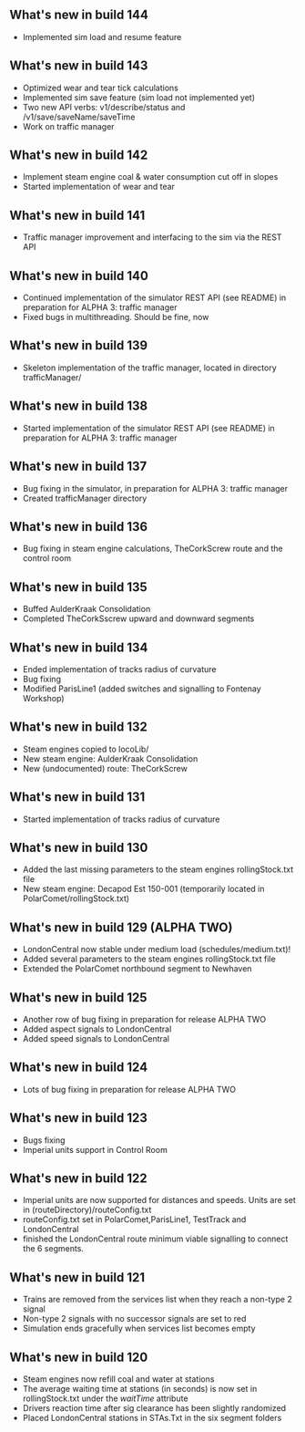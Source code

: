 ## What's new in build 144
- Implemented sim load and resume feature

## What's new in build 143
- Optimized wear and tear tick calculations
- Implemented sim save feature (sim load not implemented yet)
- Two new API verbs: v1/describe/status and /v1/save/saveName/saveTime
- Work on traffic manager

## What's new in build 142
- Implement steam engine coal & water consumption cut off in slopes
- Started implementation of wear and tear

## What's new in build 141 
- Traffic manager improvement and interfacing to the sim via the REST API

## What's new in build 140 
- Continued implementation of the simulator REST API (see README) in preparation for ALPHA 3: traffic manager  
- Fixed bugs in multithreading. Should be fine, now

## What's new in build 139
- Skeleton implementation of the traffic manager, located in directory trafficManager/ 

## What's new in build 138
- Started implementation of the simulator REST API (see README) in preparation for ALPHA 3: traffic manager

## What's new in build 137
- Bug fixing in the simulator, in preparation for ALPHA 3: traffic manager
- Created trafficManager directory

## What's new in build 136
- Bug fixing in steam engine calculations, TheCorkScrew route and the control room

## What's new in build 135
- Buffed AulderKraak Consolidation
- Completed TheCorkSscrew upward and downward segments

## What's new in build 134
- Ended implementation of tracks radius of curvature
- Bug fixing
- Modified ParisLine1 (added switches and signalling to Fontenay Workshop)

## What's new in build 132
- Steam engines copied to locoLib/
- New steam engine: AulderKraak Consolidation
- New (undocumented) route: TheCorkScrew

## What's new in build 131
- Started implementation of tracks radius of curvature

## What's new in build 130
- Added the last missing parameters to the steam engines rollingStock.txt file
- New steam engine: Decapod Est 150-001 (temporarily located in PolarComet/rollingStock.txt)

## What's new in build 129 (ALPHA TWO)
- LondonCentral now stable under medium load (schedules/medium.txt)!
- Added several parameters to the steam engines rollingStock.txt file
- Extended the PolarComet northbound segment to Newhaven

## What's new in build 125
- Another row of bug fixing in preparation for release ALPHA TWO
- Added aspect signals to LondonCentral
- Added speed signals to LondonCentral

## What's new in build 124
- Lots of bug fixing in preparation for release ALPHA TWO

## What's new in build 123
- Bugs fixing
- Imperial units support in Control Room

## What's new in build 122
- Imperial units are now supported for distances and speeds. Units are set in (routeDirectory)/routeConfig.txt
- routeConfig.txt set in PolarComet,ParisLine1, TestTrack and LondonCentral
- finished the LondonCentral route minimum viable signalling to connect the 6 segments.

## What's new in build 121
- Trains are removed from the services list when they reach a non-type 2 signal
- Non-type 2 signals with no successor signals are set to red
- Simulation ends gracefully when services list becomes empty

## What's new in build 120
- Steam engines now refill coal and water at stations
- The average waiting time at stations (in seconds) is now set in rollingStock.txt under the *waitTime* attribute
- Drivers reaction time after sig clearance has been slightly randomized
- Placed LondonCentral stations in STAs.Txt in the six segment folders
